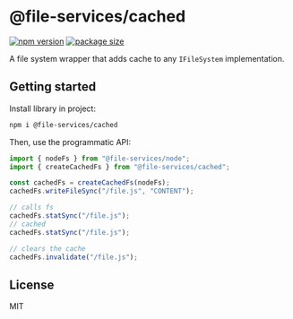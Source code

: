 # @file-services/cached

[![npm version](https://img.shields.io/npm/v/@file-services/cached.svg)](https://www.npmjs.com/package/@file-services/cached)
[![package size](https://img.shields.io/bundlephobia/minzip/@file-services/cached)](https://bundlephobia.com/result?p=@file-services/cached)

A file system wrapper that adds cache to any `IFileSystem` implementation.

## Getting started

Install library in project:

```sh
npm i @file-services/cached
```

Then, use the programmatic API:

```ts
import { nodeFs } from "@file-services/node";
import { createCachedFs } from "@file-services/cached";

const cachedFs = createCachedFs(nodeFs);
cachedFs.writeFileSync("/file.js", "CONTENT");

// calls fs
cachedFs.statSync("/file.js");
// cached
cachedFs.statSync("/file.js");

// clears the cache
cachedFs.invalidate("/file.js");
```

## License

MIT
